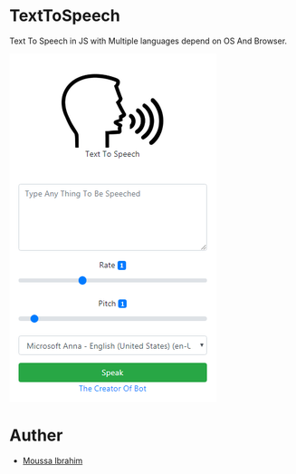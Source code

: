 # TextToSpeech
Text To Speech in JS with Multiple languages depend on OS And Browser.

![alt text](https://github.com/moussa32/TextToSpeech/blob/master/img/Privew.PNG)
# Auther
* [Moussa Ibrahim](https://www.facebook.com/MoussaIbrahim32 "Named link title")
